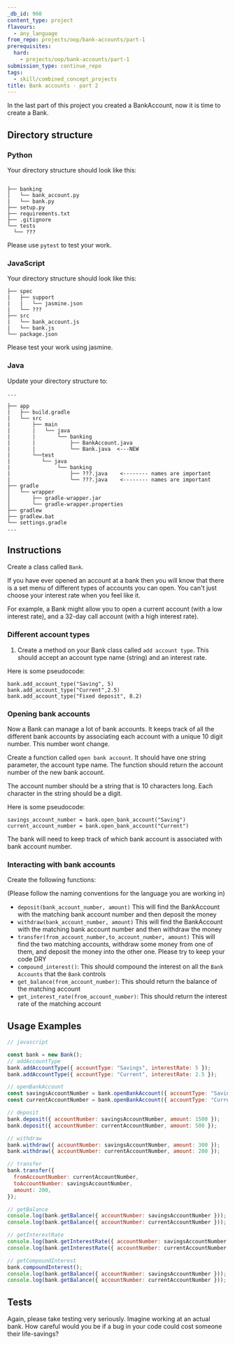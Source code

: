 ```yaml
---
_db_id: 960
content_type: project
flavours:
  - any_language
from_repo: projects/oop/bank-accounts/part-1
prerequisites:
  hard:
    - projects/oop/bank-accounts/part-1
submission_type: continue_repo
tags:
  - skill/combined_concept_projects
title: Bank accounts - part 2
---
```


In the last part of this project you created a BankAccount, now it is time to create a Bank.

## Directory structure

### Python

Your directory structure should look like this:

```

├── banking
│   └── bank_account.py
|   └── bank.py
├── setup.py
├── requirements.txt
├── .gitignore
└── tests
  └── ???

```

Please use `pytest` to test your work.

### JavaScript

Your directory structure should look like this:

```
├── spec
|   ├── support
|   |   └── jasmine.json
|   └── ???
├── src
|   └── bank_account.js
|   └── bank.js
└── package.json
```

Please test your work using jasmine.

### Java

Update your directory structure to:

```
...

├── app
|   ├── build.gradle
|   └── src
|       ├── main
|       |   └── java
|       |       └── banking
|       |           ├── BankAccount.java
|       |           └── Bank.java  <---NEW
|       └──test
|          └── java
|               └── banking
|                   ├── ???.java    <-------- names are important
|                   └── ???.java    <-------- names are important
├── gradle
│   └── wrapper
│       ├── gradle-wrapper.jar
│       └── gradle-wrapper.properties
├── gradlew
├── gradlew.bat
└── settings.gradle
...
```

## Instructions

Create a class called `Bank`.

If you have ever opened an account at a bank then you will know that there is a set menu of different types of accounts you can open. You can't just choose your interest rate when you feel like it.

For example, a Bank might allow you to open a current account (with a low interest rate), and a 32-day call account (with a high interest rate).

### Different account types

1. Create a method on your Bank class called `add account type`. This should accept an account type name (string) and an interest rate.

Here is some pseudocode:

```
bank.add_account_type("Saving", 5)
bank.add_account_type("Current",2.5)
bank.add_account_type("Fixed deposit", 8.2)
```

### Opening bank accounts

Now a Bank can manage a lot of bank accounts. It keeps track of all the different bank accounts by associating each account with a unique 10 digit number. This number wont change.

Create a function called `open bank account`. It should have one string parameter, the account type name. The function should return the account number of the new bank account.

The account number should be a string that is 10 characters long. Each character in the string should be a digit.

Here is some pseudocode:

```
savings_account_number = bank.open_bank_account("Saving")
current_account_number = bank.open_bank_account("Current")
```

The bank will need to keep track of which bank account is associated with bank account number.

### Interacting with bank accounts

Create the following functions:

(Please follow the naming conventions for the language you are working in)

- `deposit(bank_account_number, amount)` This will find the BankAccount with the matching bank account number and then deposit the money
- `withdraw(bank_account_number, amount)` This will find the BankAccount with the matching bank account number and then withdraw the money
- `transfer(from_account_number,to_account_number, amount)` This will find the two matching accounts, withdraw some money from one of them, and deposit the money into the other one. Please try to keep your code DRY
- `compound_interest()`: This should compound the interest on all the `Bank Accounts` that the `Bank` controls
- `get_balance(from_account_number)`: This should return the balance of the matching account
- `get_interest_rate(from_account_number)`: This should return the interest rate of the matching account

## Usage Examples

```js
// javascript

const bank = new Bank();
// addAccountType
bank.addAccountType({ accountType: "Savings", interestRate: 5 });
bank.addAccountType({ accountType: "Current", interestRate: 2.5 });

// openBankAccount
const savingsAccountNumber = bank.openBankAccount({ accountType: "Savings" }); // should return a 10 digit account number string
const currentAccountNumber = bank.openBankAccount({ accountType: "Current" }); // - - - 10 digit account number string

// deposit
bank.deposit({ accountNumber: savingsAccountNumber, amount: 1500 });
bank.deposit({ accountNumber: currentAccountNumber, amount: 500 });

// withdraw
bank.withdraw({ accountNumber: savingsAccountNumber, amount: 300 });
bank.withdraw({ accountNumber: currentAccountNumber, amount: 200 });

// transfer
bank.transfer({
  fromAccountNumber: currentAccountNumber,
  toAccountNumber: savingsAccountNumber,
  amount: 200,
});

// getBalance
console.log(bank.getBalance({ accountNumber: savingsAccountNumber })); // should return 1400.00
console.log(bank.getBalance({ accountNumber: currentAccountNumber })); // should return 100.00

// getInterestRate
console.log(bank.getInterestRate({ accountNumber: savingsAccountNumber })); // should return 5
console.log(bank.getInterestRate({ accountNumber: currentAccountNumber })); // should return 2.5

// getCompoundInterest
bank.compoundInterest();
console.log(bank.getBalance({ accountNumber: savingsAccountNumber })); // should return 1405.83
console.log(bank.getBalance({ accountNumber: currentAccountNumber })); // should return 100.21
```

## Tests

Again, please take testing very seriously. Imagine working at an actual bank. How careful would you be if a bug in your code could cost someone their life-savings?
